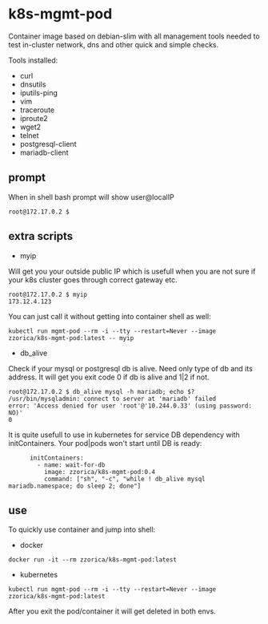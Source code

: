 # k8s-mgmt-pod
Container image based on debian-slim with all management tools needed to test in-cluster network, dns and other quick and simple checks.

Tools installed:
* curl 
* dnsutils
* iputils-ping
* vim
* traceroute
* iproute2
* wget2
* telnet
* postgresql-client
* mariadb-client

## prompt
When in shell bash prompt will show user@localIP
```
root@172.17.0.2 $ 
```
## extra scripts

* myip

Will get you your outside public IP which is usefull when you are not sure if your k8s cluster goes through correct gateway etc.

```
root@172.17.0.2 $ myip
173.12.4.123
```
You can just call it without getting into container shell as well:
```
kubectl run mgmt-pod --rm -i --tty --restart=Never --image zzorica/k8s-mgmt-pod:latest -- myip
```
* db_alive

Check if your mysql or postgresql db is alive. Need only type of db and its address. It will get you exit code 0 if db is alive and 1|2 if not.
```
root@172.17.0.2 $ db_alive mysql -h mariadb; echo $?
/usr/bin/mysqladmin: connect to server at 'mariadb' failed
error: 'Access denied for user 'root'@'10.244.0.33' (using password: NO)'
0
```
It is quite usefull to use in kubernetes for service DB dependency with initContainers. Your pod|pods won't start until DB is ready:
```
      initContainers:
        - name: wait-for-db
          image: zzorica/k8s-mgmt-pod:0.4
          command: ["sh", "-c", "while ! db_alive mysql mariadb.namespace; do sleep 2; done"]
```
## use
To quickly use container and jump into shell:
- docker
```
docker run -it --rm zzorica/k8s-mgmt-pod:latest
```
- kubernetes
```
kubectl run mgmt-pod --rm -i --tty --restart=Never --image zzorica/k8s-mgmt-pod:latest
```

After you exit the pod/container it will get deleted in both envs.
